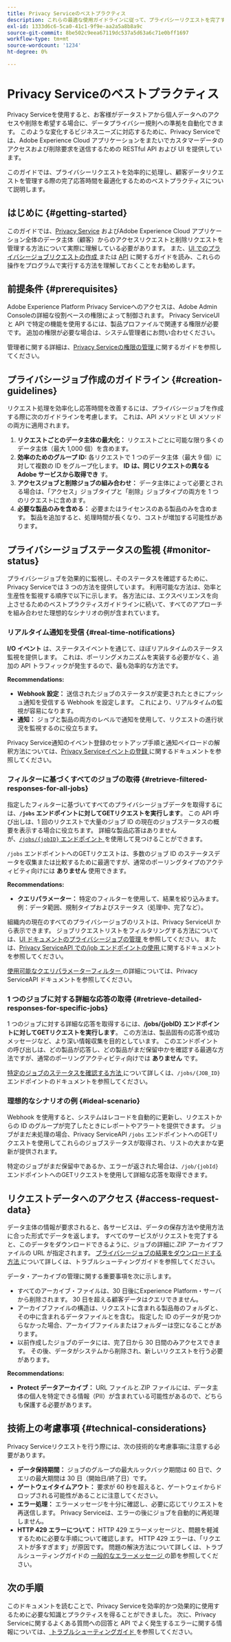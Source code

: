 ```yaml
---
title: Privacy Serviceのベストプラクティス
description: これらの最適な使用ガイドラインに従って、プライバシーリクエストを完了する際に組織に発生する処理時間とコストを削減する方法を説明します。
exl-id: 1333d6c6-5ca0-41c1-9f9e-aa2a5a8b8a9c
source-git-commit: 8be502c9eea67119dc537a5d63a6c71e0bff1697
workflow-type: tm+mt
source-wordcount: '1234'
ht-degree: 0%

---
```


# Privacy Serviceのベストプラクティス

Privacy Serviceを使用すると、お客様がデータストアから個人データへのアクセスや削除を希望する場合に、データプライバシー規則への準拠を自動化できます。 このような変化するビジネスニーズに対応するために、Privacy Serviceでは、Adobe Experience Cloud アプリケーションをまたいでカスタマーデータのアクセスおよび削除要求を送信するための RESTful API および UI を提供しています。

このガイドでは、プライバシーリクエストを効率的に処理し、顧客データリクエストを管理する際の完了応答時間を最適化するためのベストプラクティスについて説明します。

## はじめに {#getting-started}

このガイドでは、[Privacy Service](./home.md) およびAdobe Experience Cloud アプリケーション全体のデータ主体（顧客）からのアクセスリクエストと削除リクエストを管理する方法について実際に理解している必要があります。 また、[UI でのプライバシージョブリクエストの作成 ](./ui/user-guide.md#create-a-new-privacy-job-request) または [API](./api/overview.md) に関するガイドを読み、これらの操作をプログラムで実行する方法を理解しておくことをお勧めします。

## 前提条件 {#prerequisites}

Adobe Experience Platform Privacy Serviceへのアクセスは、Adobe Admin Consoleの詳細な役割ベースの権限によって制御されます。 Privacy ServiceUI と API で特定の機能を使用するには、製品プロファイルで関連する権限が必要です。 追加の権限が必要な場合は、システム管理者にお問い合わせください。

管理者に関する詳細は、[Privacy Serviceの権限の管理 ](./permissions.md) に関するガイドを参照してください。

## プライバシージョブ作成のガイドライン {#creation-guidelines}

リクエスト処理を効率化し応答時間を改善するには、プライバシージョブを作成する際に次のガイドラインを考慮します。 これは、API メソッドと UI メソッドの両方に適用されます。

1. **リクエストごとのデータ主体の最大化：** リクエストごとに可能な限り多くのデータ主体（最大 1,000 個）を含めます。
2. **効率のためのグループ ID:** 各リクエストで 1 つのデータ主体（最大 9 個）に対して複数の ID をグループ化します。 **ID は、同じリクエストの異なるAdobe サービスから取得でき** す。
3. **アクセスジョブと削除ジョブの組み合わせ：** データ主体によって必要とされる場合は、「アクセス」ジョブタイプと「削除」ジョブタイプの両方を 1 つのリクエストに含めます。
4. **必要な製品のみを含める：** 必要またはライセンスのある製品のみを含めます。 製品を追加すると、処理時間が長くなり、コストが増加する可能性があります。

## プライバシージョブステータスの監視 {#monitor-status}

プライバシージョブを効果的に監視し、そのステータスを確認するために、Privacy Serviceでは 3 つの方法を提供しています。 利用可能な方法は、効率と生産性を監視する順序で以下に示します。 各方法には、エクスペリエンスを向上させるためのベストプラクティスガイドラインに続いて、すべてのアプローチを組み合わせた理想的なシナリオの例が含まれています。

### リアルタイム通知を受信 {#real-time-notifications}

**I/O イベント** は、ステータスイベントを通じて、ほぼリアルタイムのステータス監視を提供します。 これは、ポーリングメカニズムを実装する必要がなく、追加の API トラフィックが発生するので、最も効率的な方法です。

**Recommendations:**

- **Webhook 設定：** 送信されたジョブのステータスが変更されたときにプッシュ通知を受信する Webhook を設定します。 これにより、リアルタイムの監視が容易になります。
- **通知：** ジョブと製品の両方のレベルで通知を使用して、リクエストの進行状況を監視するのに役立ちます。

Privacy Service通知のイベント登録のセットアップ手順と通知ペイロードの解釈方法については、[Privacy Serviceイベントの登録 ](./privacy-events.md) に関するドキュメントを参照してください。

### フィルターに基づくすべてのジョブの取得 {#retrieve-filtered-responses-for-all-jobs}

指定したフィルターに基づいてすべてのプライバシージョブデータを取得するには、**`/jobs` エンドポイントに対してGETリクエストを実行します**。 この API 呼び出しは、1 回のリクエストで大量のジョブ ID の現在のジョブステータスの概要を表示する場合に役立ちます。 詳細な製品応答はありませんが、[`/jobs/{jobID}` エンドポイント ](#retrieve-detailed-responses-for-specific-jobs) を使用して見つけることができます。

`/jobs` エンドポイントへのGETリクエストは、多数のジョブ ID のステータスデータを収集または比較するために最適ですが、通常のポーリングタイプのアクティビティ向けには **ありません** 使用できます。

**Recommendations:**

- **クエリパラメーター：** 特定のフィルターを使用して、結果を絞り込みます。例：データ範囲、規制タイプおよびステータス（処理中、完了など）。

組織内の現在のすべてのプライバシージョブのリストは、Privacy ServiceUI から表示できます。 ジョブリクエストリストをフィルタリングする方法については、[UI ドキュメントのプライバシージョブの管理 ](./ui/user-guide.md#job-requests) を参照してください。 または、[Privacy ServiceAPI での/job エンドポイントの使用 ](./api/privacy-jobs.md) に関するドキュメントを参照してください。

[ 使用可能なクエリパラメーターフィルター ](https://developer.adobe.com/experience-platform-apis/references/privacy-service/#tag/Privacy-jobs/operation/listPrivacyJobs) の詳細については、Privacy ServiceAPI ドキュメントを参照してください。

### 1 つのジョブに対する詳細な応答の取得 {#retrieve-detailed-responses-for-specific-jobs}

1 つのジョブに対する詳細な応答を取得するには、**/jobs/{jobID} エンドポイントに対してGETリクエストを実行します**。 この方法は、製品固有の応答や成功メッセージなど、より深い情報収集を目的としています。 このエンドポイントの呼び出しは、どの製品が応答し、どの製品がまだ保留中かを確認する最適な方法ですが、通常のポーリングアクティビティ向けでは **ありません** です。

[ 特定のジョブのステータスを確認する方法 ](./api/privacy-jobs.md#check-status) について詳しくは、`/jobs/{JOB_ID}` エンドポイントのドキュメントを参照してください。

### 理想的なシナリオの例 {#ideal-scenario}

Webhook を使用すると、システムはレコードを自動的に更新し、リクエストからの ID のグループが完了したときにレポートやアラートを提供できます。 ジョブがまだ未処理の場合、Privacy ServiceAPI `/jobs` エンドポイントへのGETリクエストを使用してこれらのジョブステータスが取得され、リストの大まかな更新が提供されます。

特定のジョブがまだ保留中であるか、エラーが返された場合は、`/job/{jobId}` エンドポイントへのGETリクエストを使用して詳細な応答を取得できます。

## リクエストデータへのアクセス {#access-request-data}

データ主体の情報が要求されると、各サービスは、データの保存方法や使用方法に合った形式でデータを返します。 すべてのサービスがリクエストを完了すると、このデータをダウンロードできるように、ジョブの詳細に.ZIP アーカイブファイルの URL が指定されます。 [ プライバシージョブの結果をダウンロードする方法 ](https://experienceleague.adobe.com/docs/experience-platform/privacy/troubleshooting-guide.html?lang=en#how-do-i-download-the-results-of-my-completed-privacy-jobs%3F) について詳しくは、トラブルシューティングガイドを参照してください。

データ・アーカイブの管理に関する重要事項を次に示します。

- すべてのアーカイブ・ファイルは、30 日後にExperience Platform・サーバから削除されます。 30 日を超える顧客データはクエリできません。
- アーカイブファイルの構造は、リクエストに含まれる製品毎のフォルダと、その中に含まれるデータファイルとを含む。 指定した ID のデータが見つからなかった場合、アーカイブファイルまたはフォルダーは空になることがあります。
- 以前作成したジョブのデータには、完了日から 30 日間のみアクセスできます。 その後、データがシステムから削除され、新しいリクエストを行う必要があります。

**Recommendations:**

- **Protect データアーカイブ：** URL ファイルと.ZIP ファイルには、データ主体の個人を特定できる情報（PII）が含まれている可能性があるので、どちらも保護する必要があります。

## 技術上の考慮事項 {#technical-considerations}

Privacy Serviceリクエストを行う際には、次の技術的な考慮事項に注意する必要があります。

- **データ保持期間：** ジョブのグループの最大ルックバック期間は 60 日で、クエリの最大期間は 30 日（開始日/終了日）です。
- **ゲートウェイタイムアウト：** 要求が 60 秒を超えると、ゲートウェイからドロップされる可能性があることに注意してください。
- **エラー処理：** エラーメッセージを十分に確認し、必要に応じてリクエストを再送信します。 Privacy Serviceは、エラーの後にジョブを自動的に再処理しません。
- **HTTP 429 エラーについて：** HTTP 429 エラーメッセージと、問題を軽減するために必要な手順について確認します。 HTTP 429 エラーは、「リクエストが多すぎます」が原因です。 問題の解決方法について詳しくは、トラブルシューティングガイドの [ 一般的なエラーメッセージ ](./troubleshooting-guide.md#common-error-messages) の節を参照してください。

## 次の手順

このドキュメントを読むことで、Privacy Serviceを効率的かつ効果的に使用するために必要な知識とプラクティスを得ることができました。 次に、Privacy Serviceに関するよくある質問への回答と API でよく発生するエラーに関する情報については、[ トラブルシューティングガイド ](./troubleshooting-guide.md) を参照してください。
